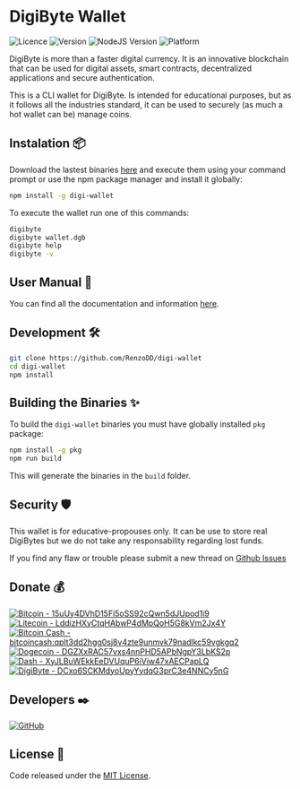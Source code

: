 # DigiByte Wallet

![Licence](https://img.shields.io/badge/licence-MIT-green)
![Version](https://img.shields.io/npm/v/digi-wallet?label=version)
![NodeJS Version](https://img.shields.io/badge/nodejs-14.18.2-blue)
![Platform](https://img.shields.io/badge/platform-linux--64%20%7C%20win--64%20%7Cmac--64-lightgrey)

DigiByte is more than a faster digital currency. It is an innovative blockchain that can be used for digital assets, smart contracts, decentralized applications and secure authentication.

This is a CLI wallet for DigiByte. Is intended for educational purposes, but as it follows all the industries standard, it can be used to securely (as much a hot wallet can be) manage coins.

## Instalation 📦

Download the lastest binaries [here](https://github.com/RenzoDD/digi-wallet/releases) and execute them using your command prompt or use the npm package manager and install it globally:

```sh
npm install -g digi-wallet
```

To execute the wallet run one of this commands:

```sh
digibyte
digibyte wallet.dgb
digibyte help
digibyte -v
```

## User Manual 📖

You can find all the documentation and information [here](docs/manual.md).

## Development 🛠️

```sh
git clone https://github.com/RenzoDD/digi-wallet
cd digi-wallet
npm install
```

## Building the Binaries ✨

To build the `digi-wallet` binaries you must have globally installed `pkg` package:

```sh
npm install -g pkg
npm run build
```

This will generate the binaries in the `build` folder.

## Security 🛡️

This wallet is for educative-propouses only. It can be use to store real DigiBytes but we do not take any responsability regarding lost funds.

If you find any flaw or trouble please submit a new thread on [Github Issues](https://github.com/RenzoDD/digi-wallet/issues)

## Donate 💰

[![Bitcoin - 15uUy4DVhD15Fi5oSS92cQwn5dJUpod1i9](https://img.shields.io/badge/Bitcoin--blue?style=social&logo=bitcoin)](https://bitcoinblockexplorers.com/address/15uUy4DVhD15Fi5oSS92cQwn5dJUpod1i9)
[![Litecoin - LddizHXyCtqHAbwP4dMpQoH5G8kVm2Jx4Y](https://img.shields.io/badge/Litecoin--blue?style=social&logo=litecoin)](https://litecoinblockexplorer.net/address/LddizHXyCtqHAbwP4dMpQoH5G8kVm2Jx4Y)
[![Bitcoin Cash - bitcoincash:qplt3dd2hgg0sj8v4zte9unmvk79nadlkc59vgkgq2](https://img.shields.io/badge/Bitcoin%20Cash--blue?style=social&logo=bitcoincash)](https://bchblockexplorer.com/address/bitcoincash:qplt3dd2hgg0sj8v4zte9unmvk79nadlkc59vgkgq2)
[![Dogecoin - DGZXxRAC57vxs4nnPHD5APbNgpY3LbKS2p](https://img.shields.io/badge/Dogecoin--blue?style=social&logo=dogecoin)](https://dogeblocks.com/address/DGZXxRAC57vxs4nnPHD5APbNgpY3LbKS2p)
[![Dash - XyJLBuWEkkEeDVUquP6iViw47xAECPapLQ](https://img.shields.io/badge/Dash--blue?style=social&logo=dash)](https://dashblockexplorer.com/address/XyJLBuWEkkEeDVUquP6iViw47xAECPapLQ)
[![DigiByte - DCxo6SCKMdyoUpyYydqG3prC3e4NNCy5nG](https://img.shields.io/badge/DigiByte--blue?style=social&logo=bitcoinsv)](https://digibyteblockexplorer.com/address/DCxo6SCKMdyoUpyYydqG3prC3e4NNCy5nG)

## Developers ✒️

[![GitHub](https://img.shields.io/badge/Follow-RenzoDD-blue?logo=github&style=social)](https://github.com/RenzoDD)

## License 📄

Code released under the [MIT License](LICENSE.md).